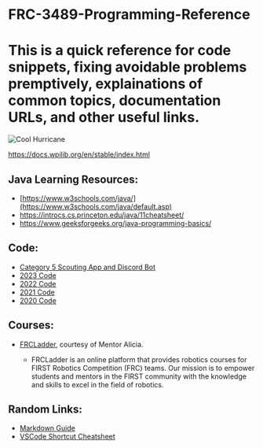 # FRC-3489-Programming-Reference
# This is a quick reference for code snippets, fixing avoidable problems premptively, explainations of common topics, documentation URLs, and other useful links.

![Cool Hurricane](https://i.insider.com/562aab67dd0895f0378b45b0?width=800&format=jpeg&auto=webp)

https://docs.wpilib.org/en/stable/index.html

## Java Learning Resources:
- [https://www.w3schools.com/java/](https://www.w3schools.com/java/default.asp)
- https://introcs.cs.princeton.edu/java/11cheatsheet/
- https://www.geeksforgeeks.org/java-programming-basics/

## Code:
- [Category 5 Scouting App and Discord Bot](https://github.com/Category5-Team3489/Category5Scouting)
- [2023 Code](https://github.com/Category5-Team3489/FRC-3489-2023)
- [2022 Code](https://github.com/Category5-Team3489/FRC-3489-2022)
- [2021 Code](https://github.com/Metater/FRC-3489-2021)
- [2020 Code](https://github.com/Metater/FRC-Programming-Notes-3489-2021)

## Courses:
- [FRCLadder](https://www.frcladder.com/), courtesy of Mentor Alicia.

  - FRCLadder is an online platform that provides robotics courses for FIRST Robotics Competition (FRC) teams. Our mission is to empower students and mentors in the FIRST community with the knowledge and skills to excel in the field of robotics.

## Random Links:
- [Markdown Guide](https://www.markdownguide.org/basic-syntax/)
- [VSCode Shortcut Cheatsheet](https://code.visualstudio.com/shortcuts/keyboard-shortcuts-windows.pdf)
